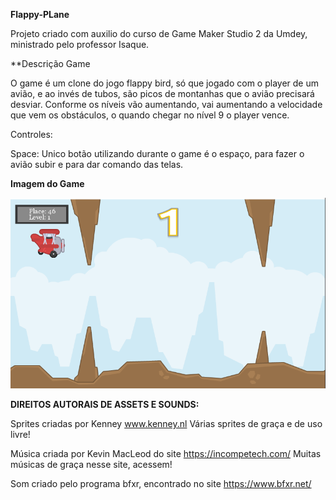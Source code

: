**Flappy-PLane**

Projeto criado com auxilio do curso de Game Maker Studio 2 da Umdey, ministrado pelo professor Isaque.



**Descrição Game

O game é um clone do jogo flappy bird, só que jogado com o player de um avião, e ao invés de tubos, são picos de montanhas que o avião precisará desviar.
Conforme os níveis vão aumentando, vai aumentando a velocidade que vem os obstáculos, o quando chegar no nível 9 o player vence.

Controles:

Space: Unico botão utilizando durante o game é o espaço, para fazer o avião subir e para dar comando das telas.


**Imagem do Game**

![Game Screenshot](https://github.com/SquirrelArteeDesign/Flappy-Plane/blob/master/imgs/PrintScreenGame.png)

**DIREITOS AUTORAIS DE ASSETS E SOUNDS:**

Sprites criadas por Kenney www.kenney.nl
Várias sprites de graça e de uso livre!

Música criada por Kevin MacLeod do site https://incompetech.com/
Muitas músicas de graça nesse site, acessem!

Som criado pelo programa bfxr, encontrado no site
https://www.bfxr.net/
